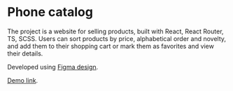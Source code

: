 # Phone catalog

The project is a website for selling products, built with React, React Router, TS, SCSS. Users can sort products by price, alphabetical order and novelty, and add them to their shopping cart or mark them as favorites and view their details.

Developed using [Figma design](https://www.figma.com/file/uEetgWenSRxk9jgiym6Yzp/Phone-catalog-redesign?node-id=1%3A2).

[Demo link](https://panianchuk.github.io/react_phone-catalog/).
